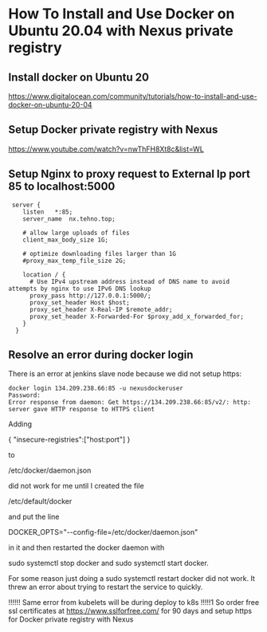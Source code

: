 # How To Install and Use Docker on Ubuntu 20.04 with Nexus private registry

## Install docker on Ubuntu 20
https://www.digitalocean.com/community/tutorials/how-to-install-and-use-docker-on-ubuntu-20-04


## Setup Docker private registry with Nexus
https://www.youtube.com/watch?v=nwThFH8Xt8c&list=WL


## Setup Nginx to proxy request to External Ip port 85 to localhost:5000
```
 server {
    listen   *:85;
    server_name  nx.tehno.top;
  
    # allow large uploads of files
    client_max_body_size 1G;
  
    # optimize downloading files larger than 1G
    #proxy_max_temp_file_size 2G;
  
    location / {
      # Use IPv4 upstream address instead of DNS name to avoid attempts by nginx to use IPv6 DNS lookup
      proxy_pass http://127.0.0.1:5000/;
      proxy_set_header Host $host;
      proxy_set_header X-Real-IP $remote_addr;
      proxy_set_header X-Forwarded-For $proxy_add_x_forwarded_for;
    }
  }
```

## Resolve an error during docker login
There is an error at jenkins slave node because we did not setup https:
```
docker login 134.209.238.66:85 -u nexusdockeruser 
Password: 
Error response from daemon: Get https://134.209.238.66:85/v2/: http: server gave HTTP response to HTTPS client
```

Adding

{ "insecure-registries":["host:port"] }

to

/etc/docker/daemon.json

did not work for me until I created the file

/etc/default/docker

and put the line

DOCKER_OPTS="--config-file=/etc/docker/daemon.json"

in it and then restarted the docker daemon with

sudo systemctl stop docker and sudo systemctl start docker.

For some reason just doing a sudo systemctl restart docker did not work.
It threw an error about trying to restart the service to quickly. 


!!!!!! Same error from kubelets will be during deploy to k8s  !!!!!1
So order free ssl certificates at https://www.sslforfree.com/ for 90 days 
and setup https for Docker private registry with Nexus